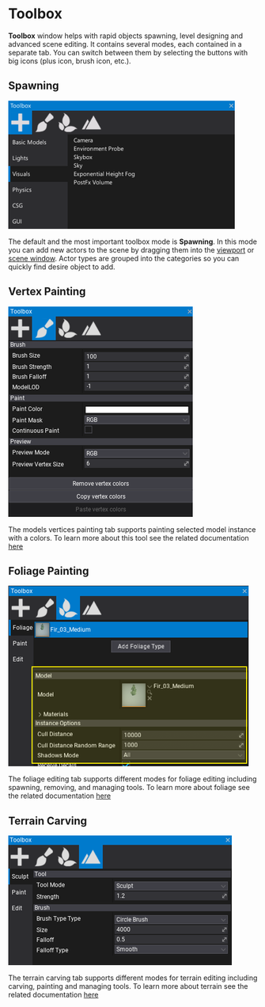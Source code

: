 # Toolbox

**Toolbox** window helps with rapid objects spawning, level designing and advanced scene editing.
It contains several modes, each contained in a separate tab.
You can switch between them by selecting the buttons with big icons (plus icon, brush icon, etc.).

## Spawning

![Toolbox](media/toolbox-1.png)

The default and the most important toolbox mode is **Spawning**.
In this mode you can add new actors to the scene by dragging them into the [viewport](viewport.md) or [scene window](scene-window.md).
Actor types are grouped into the categories so you can quickly find desire object to add.

## Vertex Painting

![Vertex Painting](../../graphics/models/media/toolbox-vertex-colors.png)

The models vertices painting tab supports painting selected model instance with a colors. To learn more about this tool see the related documentation [here](../../graphics/models/vertex-painting.md)

## Foliage Painting

![Foliage](../../foliage/tutorials/media/edit-foliage-type.png)

The foliage editing tab supports different modes for foliage editing including spawning, removing, and managing tools. To learn more about foliage see the related documentation [here](../../foliage/index.md)

## Terrain Carving

![Terrain](../../terrain/media/sculpt-tool.png)

The terrain carving tab supports different modes for terrain editing including carving, painting and managing tools.
To learn more about terrain see the related documentation [here](../../terrain/index.md)
